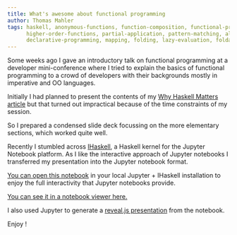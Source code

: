 ```yaml
---
title: What's awesome about functional programming
author: Thomas Mahler
tags: haskell, anonymous-functions, function-composition, functional-programming, first-class-functions, 
      higher-order-functions, partial-application, pattern-matching, algebraic-data-types, polymorphic-types, 
      declarative-programming, mapping, folding, lazy-evaluation, foldable, monads, monadic-containers
---
```


Some weeks ago I gave an introductory talk on functional programming at a developer mini-conference where I tried to explain the basics of functional programming to a crowd of developers with their backgrounds mostly in imperative and OO languages.

Initially I had planned to present the contents of my [Why Haskell Matters article](https://thma.github.io/posts/2020-04-01-why-haskell-matters.html) but that turned out impractical because of the time constraints of my session.

So I prepared a condensed slide deck focussing on the more elementary sections, which worked quite well.

Recently I stumbled across [IHaskell](https://github.com/gibiansky/IHaskell), a Haskell kernel for the Jupyter Notebook platform. As I like the interactive approach of Jupyter notebooks I transferred my presentation into the Jupyter notebook format.

[You can open this notebook](https://raw.githubusercontent.com/thma/IHaskellExperiments/main/WhatsAwesomeAboutFunctionalProgramming.ipynb) in your local Jupyter + IHaskell installation to enjoy the full interactivity that Jupyter notebooks provide.

[You can see it in a notebook viewer here.](https://nbviewer.jupyter.org/github/thma/IHaskellExperiments/blob/main/WhatsAwesomeAboutFunctionalProgramming.ipynb)

I also used Jupyter to generate a [reveal.js presentation](/static/WhatsAwesomeAboutFunctionalProgramming.slides.html) from the notebook.

Enjoy !

